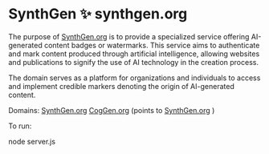 # SynthGen ✨ synthgen.org

The purpose of [SynthGen.org](https://synthgen.org) is to provide a specialized service offering AI-generated content badges or watermarks. This service aims to authenticate and mark content produced through artificial intelligence, allowing websites and publications to signify the use of AI technology in the creation process. 

The domain serves as a platform for organizations and individuals to access and implement credible markers denoting the origin of AI-generated content.

Domains: 
  [SynthGen.org](https://synthgen.org) 
  [CogGen.org](https://coggen.org)  (points to [SynthGen.org](https://synthgen.org) )

To run:

node server.js

